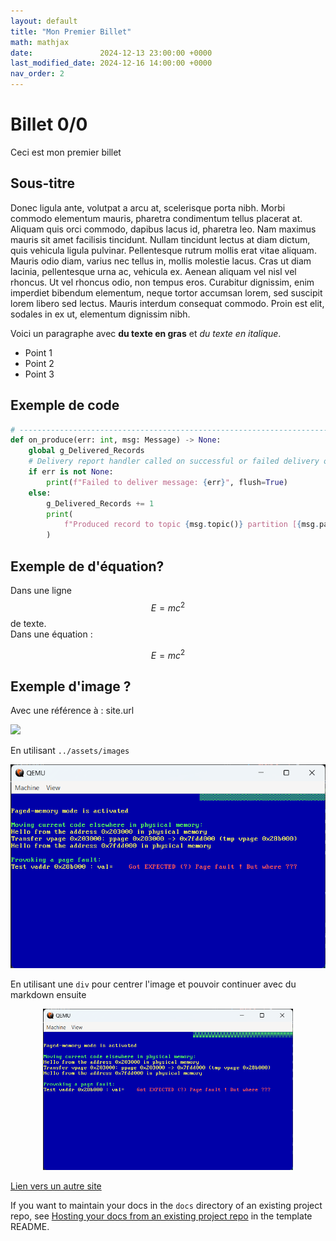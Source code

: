 ```yaml
---
layout: default
title: "Mon Premier Billet"
math: mathjax
date:               2024-12-13 23:00:00 +0000
last_modified_date: 2024-12-16 14:00:00 +0000
nav_order: 2
---
```


# Billet 0/0 

Ceci est mon premier billet 

## Sous-titre
Donec ligula ante, volutpat a arcu at, scelerisque porta nibh. Morbi commodo elementum mauris, pharetra condimentum tellus placerat at. Aliquam quis orci commodo, dapibus lacus id, pharetra leo. Nam maximus mauris sit amet facilisis tincidunt. Nullam tincidunt lectus at diam dictum, quis vehicula ligula pulvinar. Pellentesque rutrum mollis erat vitae aliquam. Mauris odio diam, varius nec tellus in, mollis molestie lacus. Cras ut diam lacinia, pellentesque urna ac, vehicula ex. Aenean aliquam vel nisl vel rhoncus. Ut vel rhoncus odio, non tempus eros. Curabitur dignissim, enim imperdiet bibendum elementum, neque tortor accumsan lorem, sed suscipit lorem libero sed lectus. Mauris interdum consequat commodo. Proin est elit, sodales in ex ut, elementum dignissim nibh.

Voici un paragraphe avec **du texte en gras** et *du texte en italique*.

- Point 1
- Point 2
- Point 3

## Exemple de code

```python
# -----------------------------------------------------------------------------
def on_produce(err: int, msg: Message) -> None:
    global g_Delivered_Records
    # Delivery report handler called on successful or failed delivery of message
    if err is not None:
        print(f"Failed to deliver message: {err}", flush=True)
    else:
        g_Delivered_Records += 1
        print(
            f"Produced record to topic {msg.topic()} partition [{msg.partition()}] @ offset {msg.offset()}", flush=True
        )

```

## Exemple de d'équation?
Dans une ligne $$E=mc^2$$ de texte.      
Dans une équation :    

$$ E = mc^2 $$



## Exemple d'image ?
Avec une référence à : site.url

![]({{site.url}}/assets/images/img01.png)

En utilisant `../assets/images`

![](../assets/images/img02.png)


En utilisant une `div` pour centrer l'image et pouvoir continuer avec du markdown ensuite

<div align="center">
<img src="../assets/images/img02.png" alt="Zoubida" width="400"/>
</div>

[Lien vers un autre site](https://example.com)  

If you want to maintain your docs in the `docs` directory of an existing project repo, see [Hosting your docs from an existing project repo](https://github.com/just-the-docs/just-the-docs-template/blob/main/README.md#hosting-your-docs-from-an-existing-project-repo) in the template README.


 
